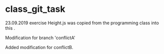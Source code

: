 # class_git_task
23.09.2019 exercise
Height.js was copied from the programming class into this .


Modification for branch 'conflictA'

Added modification for conflictB.

